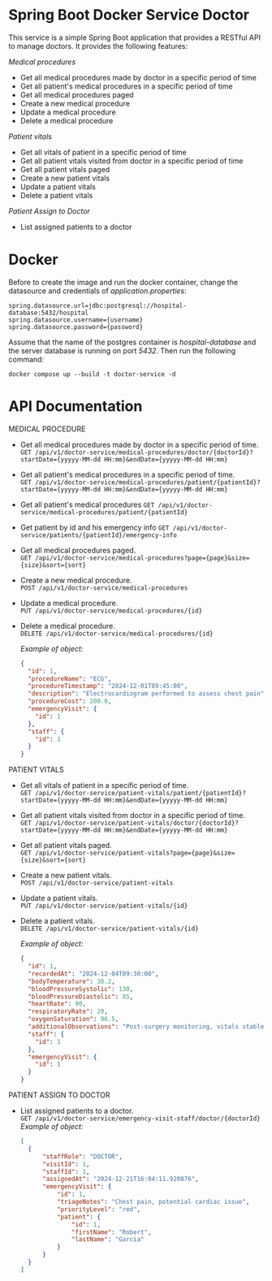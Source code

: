 Spring Boot Docker Service Doctor
==========================
This service is a simple Spring Boot application that provides a RESTful API to manage doctors.
It provides the following features:

_Medical procedures_
- Get all medical procedures made by doctor in a specific period of time
- Get all patient's medical procedures in a specific period of time
- Get all medical procedures paged
- Create a new medical procedure
- Update a medical procedure
- Delete a medical procedure

_Patient vitals_
- Get all vitals of patient in a specific period of time
- Get all patient vitals visited from doctor in a specific period of time
- Get all patient vitals paged
- Create a new patient vitals
- Update a patient vitals
- Delete a patient vitals

_Patient Assign to Doctor_
- List assigned patients to a doctor

Docker
========
Before to create the image and run the docker container, change the datasource and credentials of _application.properties_:
```
spring.datasource.url=jdbc:postgresql://hospital-database:5432/hospital
spring.datasource.username={username}
spring.datasource.password={password}
```
Assume that the name of the postgres container is *hospital-database* and the server database is running on port *5432*.
Then run the following command:
```
docker compose up --build -t doctor-service -d
```

API Documentation
========
MEDICAL PROCEDURE
- Get all medical procedures made by doctor in a specific period of time.<br/>
`GET /api/v1/doctor-service/medical-procedures/doctor/{doctorId}?startDate={yyyyy-MM-dd HH:mm}&endDate={yyyyy-MM-dd HH:mm}`
- Get all patient's medical procedures in a specific period of time.<br/>
`GET /api/v1/doctor-service/medical-procedures/patient/{patientId}?startDate={yyyyy-MM-dd HH:mm}&endDate={yyyyy-MM-dd HH:mm}`
- Get all patient's medical procedures
`GET /api/v1/doctor-service/medical-procedures/patient/{patientId}`
- Get patient by id  and his emergency info
`GET /api/v1/doctor-service/patients/{patientId}/emergency-info`
- Get all medical procedures paged.<br/>
`GET /api/v1/doctor-service/medical-procedures?page={page}&size={size}&sort={sort}`
- Create a new medical procedure.<br/>
`POST /api/v1/doctor-service/medical-procedures`
- Update a medical procedure.<br/>
`PUT /api/v1/doctor-service/medical-procedures/{id}`
- Delete a medical procedure.<br/>
`DELETE /api/v1/doctor-service/medical-procedures/{id}`

  _Example of object:_
    ```json
    {
      "id": 1,
      "procedureName": "ECG",
      "procedureTimestamp": "2024-12-01T09:45:00",
      "description": "Electrocardiogram performed to assess chest pain",
      "procedureCost": 200.0,
      "emergencyVisit": {
        "id": 1
      },
      "staff": {
        "id": 1
      }
    }
    ```

PATIENT VITALS
- Get all vitals of patient in a specific period of time.<br/>
`GET /api/v1/doctor-service/patient-vitals/patient/{patientId}?startDate={yyyyy-MM-dd HH:mm}&endDate={yyyyy-MM-dd HH:mm}`
- Get all patient vitals visited from doctor in a specific period of time.<br/>
`GET /api/v1/doctor-service/patient-vitals/doctor/{doctorId}?startDate={yyyyy-MM-dd HH:mm}&endDate={yyyyy-MM-dd HH:mm}`
- Get all patient vitals paged.<br/>
`GET /api/v1/doctor-service/patient-vitals?page={page}&size={size}&sort={sort}`
- Create a new patient vitals.<br/>
`POST /api/v1/doctor-service/patient-vitals`
- Update a patient vitals.<br/>
`PUT /api/v1/doctor-service/patient-vitals/{id}`
- Delete a patient vitals.<br/>
`DELETE /api/v1/doctor-service/patient-vitals/{id}`

  _Example of object:_
  ```json
  {
    "id": 1,
    "recordedAt": "2024-12-04T09:30:00",
    "bodyTemperature": 38.2,
    "bloodPressureSystolic": 130,
    "bloodPressureDiastolic": 85,
    "heartRate": 90,
    "respiratoryRate": 20,
    "oxygenSaturation": 96.5,
    "additionalObservations": "Post-surgery monitoring, vitals stable",
    "staff": {
      "id": 1
    },
    "emergencyVisit": {
      "id": 1
    }
  }
  ```
PATIENT ASSIGN TO DOCTOR
- List assigned patients to a doctor.<br/>
`GET /api/v1/doctor-service/emergency-visit-staff/doctor/{doctorId}`
  _Example of object:_
  ```json
  [
    {
        "staffRole": "DOCTOR",
        "visitId": 1,
        "staffId": 1,
        "assignedAt": "2024-12-21T16:04:11.920876",
        "emergencyVisit": {
            "id": 1,
            "triageNotes": "Chest pain, potential cardiac issue",
            "priorityLevel": "red",
            "patient": {
                "id": 1,
                "firstName": "Robert",
                "lastName": "Garcia"
            }
        }
    }
  ]
  ```